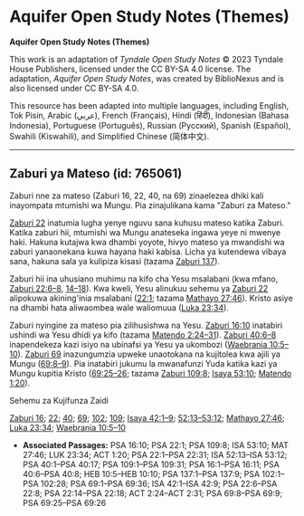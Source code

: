 # Aquifer Open Study Notes (Themes)

**Aquifer Open Study Notes (Themes)**

This work is an adaptation of *Tyndale Open Study Notes* © 2023 Tyndale House Publishers, licensed under the CC BY\-SA 4\.0 license. The adaptation, *Aquifer Open Study Notes*, was created by BiblioNexus and is also licensed under CC BY\-SA 4\.0\.

This resource has been adapted into multiple languages, including English, Tok Pisin, Arabic (عربي), French (Français), Hindi (हिंदी), Indonesian (Bahasa Indonesia), Portuguese (Português), Russian (Русский), Spanish (Español), Swahili (Kiswahili), and Simplified Chinese (简体中文).



--------------------------------

## Zaburi ya Mateso (id: 765061)

Zaburi nne za mateso (Zaburi 16, 22, 40, na 69\) zinaelezea dhiki kali inayompata mtumishi wa Mungu. Pia zinajulikana kama "Zaburi za Mateso."

[Zaburi 22](https://ref.ly/Ps22:1-Ps22:31) inatumia lugha yenye nguvu sana kuhusu mateso katika Zaburi. Katika zaburi hii, mtumishi wa Mungu anateseka ingawa yeye ni mwenye haki. Hakuna kutajwa kwa dhambi yoyote, hivyo mateso ya mwandishi wa zaburi yanaonekana kuwa hayana haki kabisa. Licha ya kutendewa vibaya sana, hakuna sala ya kulipiza kisasi (tazama [Zaburi 137](https://ref.ly/Ps137:1-Ps137:9)).

Zaburi hii ina uhusiano muhimu na kifo cha Yesu msalabani (kwa mfano, [Zaburi 22:6–8](https://ref.ly/Ps22:6-Ps22:8), [14–18](https://ref.ly/Ps22:14-Ps22:18)). Kwa kweli, Yesu alinukuu sehemu ya [Zaburi 22](https://ref.ly/Ps22:1-Ps22:31) alipokuwa akining'inia msalabani ([22:1](https://ref.ly/Ps22:1); tazama [Mathayo 27:46](https://ref.ly/Matt27:46)). Kristo asiye na dhambi hata aliwaombea wale waliomuua ([Luka 23:34](https://ref.ly/Luke23:34)).

Zaburi nyingine za mateso pia zilihusishwa na Yesu. [Zaburi 16:10](https://ref.ly/Ps16:10) inatabiri ushindi wa Yesu dhidi ya kifo (tazama [Matendo 2:24–31](https://ref.ly/Acts2:24-Acts2:31)). [Zaburi 40:6–8](https://ref.ly/Ps40:6-Ps40:8) inapendekeza kazi isiyo na ubinafsi ya Yesu ya ukombozi ([Waebrania 10:5–10](https://ref.ly/Heb10:5-Heb10:10)). [Zaburi 69](https://ref.ly/Ps69:1-Ps69:36) inazungumzia upweke unaotokana na kujitolea kwa ajili ya Mungu ([69:8–9](https://ref.ly/Ps69:8-Ps69:9)). Pia inatabiri jukumu la mwanafunzi Yuda katika kazi ya Mungu kupitia Kristo ([69:25–26](https://ref.ly/Ps69:25-Ps69:26); tazama [Zaburi 109:8](https://ref.ly/Ps109:8); [Isaya 53:10](https://ref.ly/Isa53:10); [Matendo 1:20](https://ref.ly/Acts1:20)).

Sehemu za Kujifunza Zaidi

[Zaburi 16](https://ref.ly/Ps16:1-Ps16:11); [22](https://ref.ly/Ps22:1-Ps22:31); [40](https://ref.ly/Ps40:1-Ps40:17); [69](https://ref.ly/Ps69:1-Ps69:36); [102](https://ref.ly/Ps102:1-Ps102:28); [109](https://ref.ly/Ps109:1-Ps109:31); [Isaya 42:1–9](https://ref.ly/Isa42:1-Isa42:9); [52:13–53:12](https://ref.ly/Isa52:13-Isa53:12); [Mathayo 27:46](https://ref.ly/Matt27:46); [Luka 23:34](https://ref.ly/Luke23:34); [Waebrania 10:5–10](https://ref.ly/Heb10:5-Heb10:10)

* **Associated Passages:** PSA 16:10; PSA 22:1; PSA 109:8; ISA 53:10; MAT 27:46; LUK 23:34; ACT 1:20; PSA 22:1–PSA 22:31; ISA 52:13–ISA 53:12; PSA 40:1–PSA 40:17; PSA 109:1–PSA 109:31; PSA 16:1–PSA 16:11; PSA 40:6–PSA 40:8; HEB 10:5–HEB 10:10; PSA 137:1–PSA 137:9; PSA 102:1–PSA 102:28; PSA 69:1–PSA 69:36; ISA 42:1–ISA 42:9; PSA 22:6–PSA 22:8; PSA 22:14–PSA 22:18; ACT 2:24–ACT 2:31; PSA 69:8–PSA 69:9; PSA 69:25–PSA 69:26

